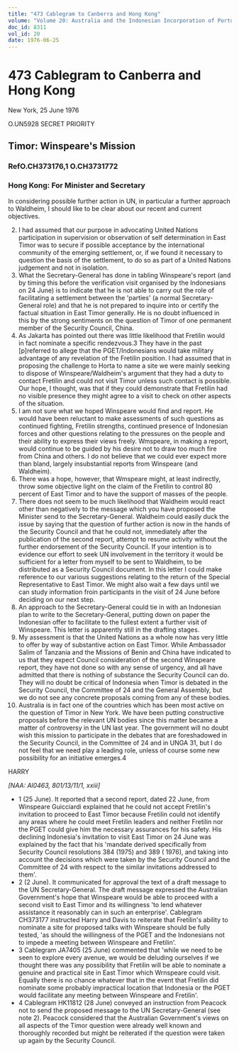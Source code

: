 ```yaml
---
title: "473 Cablegram to Canberra and Hong Kong"
volume: "Volume 20: Australia and the Indonesian Incorporation of Portuguese Timor, 1974-1976"
doc_id: 8311
vol_id: 20
date: 1976-06-25
---
```


# 473 Cablegram to Canberra and Hong Kong

New York, 25 June 1976

O.UN5928 SECRET PRIORITY

## Timor: Winspeare's Mission

### RefO.CH373176,1 O.CH3731772

### Hong Kong: For Minister and Secretary

In considering possible further action in UN, in particular a further approach to Waldheim, I should like to be clear about our recent and current objectives.

  2. I had assumed that our purpose in advocating United Nations participation in supervision or observation of self determination in East Timor was to secure if possible acceptance by the international community of the emerging settlement, or, if we found it necessary to question the basis of the settlement, to do so as part of a United Nations judgement and not in isolation.
  3. What the Secretary-General has done in tabling Winspeare's report (and by timing this before the verification visit organised by the Indonesians on 24 June) is to indicate that he is not able to carry out the role of facilitating a settlement between the 'parties' (a normal Secretary-General role) and that he is not prepared to inquire into or certify the factual situation in East Timor generally. He is no doubt influenced in this by the strong sentiments on the question of Timor of one permanent member of the Security Council, China.
  4. As Jakarta has pointed out there was little likelihood that Fretilin would in fact nominate a specific rendezvous.3 They have in the past [p]referred to allege that the PGET/Indonesians would take military advantage of any revelation of the Fretilin position. I had assumed that in proposing the challenge to Horta to name a site we were mainly seeking to dispose of Winspeare/Waldheim's argument that they had a duty to contact Fretilin and could not visit Timor unless such contact is possible. Our hope, I thought, was that if they could demonstrate that Fretilin had no visible presence they might agree to a visit to check on other aspects of the situation.
  5. I am not sure what we hoped Winspeare would find and report. He would have been reluctant to make assessments of such questions as continued fighting, Fretilin strengths, continued presence of Indonesian forces and other questions relating to the pressures on the people and their ability to express their views freely. Wmspeare, in making a report, would continue to be guided by his desire not to draw too much fire from China and others. I do not believe that we could ever expect more than bland, largely insubstantial reports from Winspeare (and Waldheim).
  6. There was a hope, however, that Wmspeare might, at least indirectly, throw some objective light on the claim of the Fretilin to control 80 percent of East Timor and to have the support of masses of the people.
  7. There does not seem to be much likelihood that Waldheim would react other than negatively to the message which you have proposed the Minister send to the Secretary-General. Waldheim could easily duck the issue by saying that the question of further action is now in the hands of the Security Council and that he could not, immediately after the publication of the second report, attempt to resume activity without the further endorsement of the Security Council. If your intention is to evidence our effort to seek UN involvement in the territory it would be sufficient for a letter from myself to be sent to Waldheim, to be distributed as a Security Council document. In this letter I could make reference to our various suggestions relating to the return of the Special Representative to East Timor. We might also wait a few days until we can study information froin participants in the visit of 24 June before deciding on our next step.
  8. An approach to the Secretary-General could tie in with an Indonesian plan to write to the Secretary-General, putting down on paper the Indonesian offer to facilitate to the fullest extent a further visit of Winspeare. This letter is apparently still in the drafting stages.
  9. My assessment is that the United Nations as a whole now has very little to offer by way of substantive action on East Timor. While Ambassador Salim of Tanzania and the Missions of Benin and China have indicated to us that they expect Council consideration of the second Winspeare report, they have not done so with any sense of urgency, and all have admitted that there is nothing of substance the Security Council can do. They will no doubt be critical of Indonesia when Timor is debated in the Security Council, the Committee of 24 and the General Assembly, but we do not see any concrete proposals coming from any of these bodies.
  10. Australia is in fact one of the countries which has been most active on the question of Timor in New York. We have been putting constructive proposals before the relevant UN bodies since this matter became a matter of controversy in the UN last year. The government will no doubt wish this mission to participate in the debates that are foreshadowed in the Security Council, in the Committee of 24 and in UNGA 31, but I do not feel that we need play a leading role, unless of course some new possibility for an initiative emerges.4



HARRY

_[NAA: Al0463, 801/13/11/1, xxiii]_

  * 1 (25 June). It reported that a second report, dated 22 June, from Winspeare Guicciardi explained that he could not accept Fretilin's invitation to proceed to East Timor because Fretilin could not identify any areas where he could meet Fretilin leaders and neither Fretilin nor the PGET could give him the necessary assurances for his safety. His declining Indonesia's invitation to visit East Timor on 24 June was explained by the fact that his 'mandate derived specifically from Security Council resolutions 384 (1975) and 389 ( 1976), and taking into account the decisions which were taken by the Security Council and the Committee of 24 with respect to the similar invitations addressed to them'.
  * 2 (2 June). It communicated for approval the text of a draft message to the UN Secretary-General. The draft message expressed the Australian Government's hope that Winspeare would be able to proceed with a second visit to East Timor and its willingness 'to lend whatever assistance it reasonably can in such an enterprise'. Cablegram CH373177 instructed Harry and Davis to reiterate that Fretilin's ability to nominate a site for proposed talks with Winspeare should be fully tested, 'as should the willingness of the PGET and the Indonesians not to impede a meeting between Winspeare and Fretilin'.
  * 3 Cablegram JA7405 (25 June) commented that 'while we need to be seen to explore every avenue, we would be deluding ourselves if we thought there was any possibility that Fretilin will be able to nominate a genuine and practical site in East Timor which Wrnspeare could visit. Equally there is no chance whatever that in the event that Fretilin did nominate some probably impractical location that Indonesia or the PGET would facilitate any meeting between Winspeare and Fretilin'.
  * 4 Cablegram HK11812 (28 June) conveyed an instruction from Peacock not to send the proposed message to the UN Secretary-General (see note 2). Peacock considered that the Australian Government's views on all aspects of the Timor question were already well known and thoroughly recorded but might be reiterated if the question were taken up again by the Security Council.


